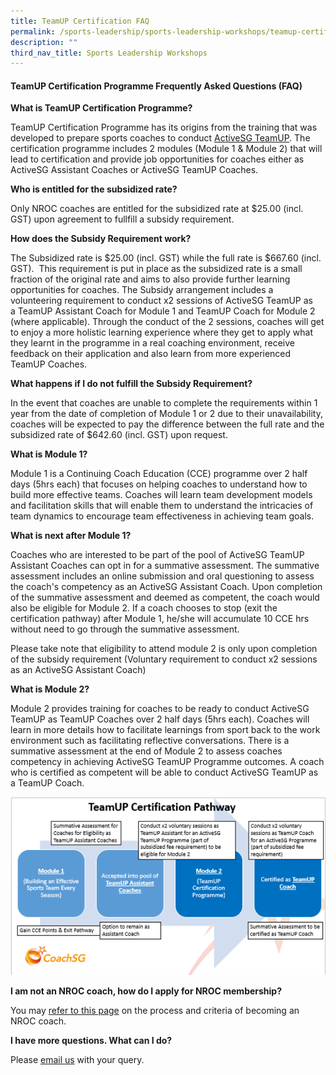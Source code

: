 ```yaml
---
title: TeamUP Certification FAQ
permalink: /sports-leadership/sports-leadership-workshops/teamup-certification-faq/
description: ""
third_nav_title: Sports Leadership Workshops
---
```



#### **TeamUP Certification Programme Frequently Asked Questions (FAQ)**

**What is TeamUP Certification Programme?**

TeamUP Certification Programme has its origins from the training that was developed to prepare sports coaches to conduct [ActiveSG TeamUP](https://www.myactivesg.com/read/2017/3/upping-the-game-in-team-building). The certification programme includes 2 modules (Module 1 & Module 2) that will lead to certification and provide job opportunities for coaches either as ActiveSG Assistant Coaches or ActiveSG TeamUP Coaches.

**Who is entitled for the subsidized rate?**

Only NROC coaches are entitled for the subsidized rate at $25.00 (incl. GST) upon agreement to fullfill a subsidy requirement. 

**How does the Subsidy Requirement work?**

The Subsidized rate is $25.00 (incl. GST) while the full rate is $667.60 (incl. GST).  This requirement is put in place as the subsidized rate is a small fraction of the original rate and aims to also provide further learning opportunities for coaches. The Subsidy arrangement includes a volunteering requirement to conduct x2 sessions of ActiveSG TeamUP as a TeamUP Assistant Coach for Module 1 and TeamUP Coach for Module 2 (where applicable). Through the conduct of the 2 sessions, coaches will get to enjoy a more holistic learning experience where they get to apply what they learnt in the programme in a real coaching environment, receive feedback on their application and also learn from more experienced TeamUP Coaches. 

**What happens if I do not fulfill the Subsidy Requirement?** 

In the event that coaches are unable to complete the requirements within 1 year from the date of completion of Module 1 or 2 due to their unavailability, coaches will be expected to pay the difference between the full rate and the subsidized rate of $642.60 (incl. GST) upon request. 

**What is Module 1?**

Module 1 is a Continuing Coach Education (CCE) programme over 2 half days (5hrs each) that focuses on helping coaches to understand how to build more effective teams. Coaches will learn team development models and facilitation skills that will enable them to understand the intricacies of team dynamics to encourage team effectiveness in achieving team goals.

**What is next after Module 1?**

Coaches who are interested to be part of the pool of ActiveSG TeamUP Assistant Coaches can opt in for a summative assessment. The summative assessment includes an online submission and oral questioning to assess the coach's competency as an ActiveSG Assistant Coach. Upon completion of the summative assessment and deemed as competent, the coach would also be eligible for Module 2. If a coach chooses to stop (exit the certification pathway) after Module 1, he/she will accumulate 10 CCE hrs without need to go through the summative assessment. 

Please take note that eligibility to attend module 2 is only upon completion of the subsidy requirement (Voluntary requirement to conduct x2 sessions as an ActiveSG Assistant Coach)

**What is Module 2?**

Module 2 provides training for coaches to be ready to conduct ActiveSG TeamUP as TeamUP Coaches over 2 half days (5hrs each). Coaches will learn in more details how to facilitate learnings from sport back to the work environment such as facilitating reflective conversations. There is a summative assessment at the end of Module 2 to assess coaches competency in achieving ActiveSG TeamUP Programme outcomes. A coach who is certified as competent will be able to conduct ActiveSG TeamUP as a TeamUP Coach.

![TeamUP Certification Pathway](/images/Sport%20Education/Sports%20Leadership/TeamUP%20Certification%20FAQ/updated_pathway.png)

**I am not an NROC coach, how do I apply for NROC membership?**

You may [refer to this page](/support-resources/activesg-programme-partnership/nroc-sports/) on the process and criteria of becoming an NROC coach.

**I have more questions. What can I do?**

Please [email us](mailto:hong_xue_en@sport.gov.sg) with your query.